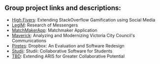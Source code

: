 ## Group project links and descriptions:

   * [High Fivers](https://github.com/areyeslo/CSCW_Project): Extending StackOverflow Gamification using Social Media
   * [LegIM](https://github.com/KRollans/LegIM): Research of Messengers
   * [MatchMakerApp](https://github.com/maryi/CSCW-Project/): Matchmaker Application
   * [Maverick](https://github.com/cscw2015/maverick): Analyzing and Modernizing Victoria City Council's Communications
   * [Piretes](https://github.com/mcphailio/CSC485A-Project): Dropbox: An Evaluation and Software Redesign
   * [Studii](https://github.com/JIMSS/Studii.git): Studii: Collaborative Software for Students
   * [TBD](https://github.com/TBDproject/CSCW): Extending ARIS for Greater Collaborative Potential
   
   
   
